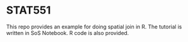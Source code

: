 # STAT551

This repo provides an example for doing spatial join in R. The tutorial is written in SoS Notebook. R code is also provided.
